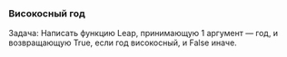 ### Високосный год

Задача: Написать функцию Leap, принимающую 1 аргумент — год, и возвращающую True, если год високосный, и False иначе.